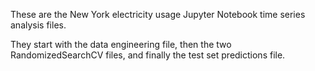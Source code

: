 These are the New York electricity usage Jupyter Notebook time series analysis files.

They start with the data engineering file, then the two RandomizedSearchCV files, and finally the test set predictions file.
